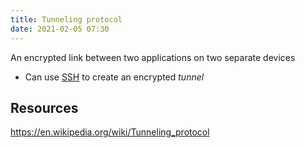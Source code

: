 ```yaml
---
title: Tunneling protocol
date: 2021-02-05 07:30
---
```


An encrypted link between two applications on two separate devices
* Can use [SSH](20201111154539-ssh.md) to create an encrypted _tunnel_

## Resources

https://en.wikipedia.org/wiki/Tunneling_protocol

